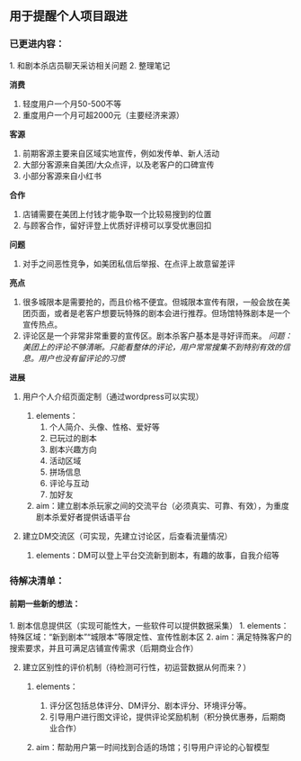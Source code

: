 <h2>用于提醒个人项目跟进</h2>

<h3>已更进内容：</h3>
1. 和剧本杀店员聊天采访相关问题
2. 整理笔记  

**消费**
    
1. 轻度用户一个月50-500不等
2. 重度用户一个月可超2000元（主要经济来源）  

**客源**
1. 前期客源主要来自区域实地宣传，例如发传单、新人活动
2. 大部分客源来自美团/大众点评，以及老客户的口碑宣传
3. 小部分客源来自小红书  

****合作****
1. 店铺需要在美团上付钱才能争取一个比较易搜到的位置
2. 与顾客合作，留好评登上优质好评榜可以享受优惠回扣
  
****问题****
1. 对手之间恶性竞争，如美团私信后举报、在点评上故意留差评  

****亮点****
1. 很多城限本是需要抢的，而且价格不便宜。但城限本宣传有限，一般会放在美团页面，或者是老客户想要玩特殊的剧本会进行推荐。但场馆特殊剧本是一个宣传热点。
2. 评论区是一个非常非常重要的宣传区。剧本杀客户基本是寻好评而来。
   *问题：美团上的评论不够清晰。只能看整体的评论，用户常常搜集不到特别有效的信息。用户也没有留评论的习惯*  

****进展****
1. 用户个人介绍页面定制（通过wordpress可以实现）  
   1. elements：
      1. 个人简介、头像、性格、爱好等 
      2. 已玩过的剧本
      3. 剧本兴趣方向 
      4. 活动区域 
      5. 拼场信息 
      6. 评论与互动  
      7. 加好友
   2. aim：建立剧本杀玩家之间的交流平台（必须真实、可靠、有效），为重度剧本杀爱好者提供话语平台  
 
2. 建立DM交流区（可实现，先建立讨论区，后查看流量情况）  
   1. elements：DM可以登上平台交流新到剧本，有趣的故事，自我介绍等

<h3> 待解决清单：</h3>
<h4>前期一些新的想法：</h4>
1. 剧本信息提供区（实现可能性大，一些软件可以提供数据采集） 
   1. elements：特殊区域：“新到剧本”“城限本”等限定性、宣传性剧本区  
   2. aim：满足特殊客户的搜索要求，并且可满足店铺宣传需求（后期商业合作） 
 
2. 建立区别性的评价机制（待检测可行性，初运营数据从何而来？）
   1. elements：
      1. 评分区包括总体评分、DM评分、剧本评分、环境评分等。
      2. 引导用户进行图文评论，提供评论奖励机制（积分换优惠券，后期商业合作）  

   2. aim：帮助用户第一时间找到合适的场馆；引导用户评论的心智模型
 
